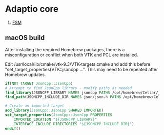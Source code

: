 # Adaptio core

1. [FSM](docs/FSM.md)

## macOS build

After installing the required Homebrew packages, there is a misconfiguration or conflict when both VTK and PCL are installed.

Edit /usr/local/lib/cmake/vtk-9.3/VTK-targets.cmake and add this before "set_target_properties(VTK::jsoncpp ...". This may need to be repeated after Homebrew updates.

```cmake
if(NOT TARGET JsonCpp::JsonCpp)
# Attempt to find JsonCpp library - modify paths as needed
find_library(JSONCPP_LIBRARY NAMES jsoncpp PATHS /opt/homebrew/Cellar/jsoncpp/1.9.5/lib /usr/local/lib)
find_path(JSONCPP_INCLUDE_DIR NAMES json/json.h PATHS /opt/homebrew/Cellar/jsoncpp/1.9.5/include /usr/local/include)

# Create an imported target
add_library(JsonCpp::JsonCpp SHARED IMPORTED)
set_target_properties(JsonCpp::JsonCpp PROPERTIES
    IMPORTED_LOCATION "${JSONCPP_LIBRARY}"
    INTERFACE_INCLUDE_DIRECTORIES "${JSONCPP_INCLUDE_DIR}")
endif()
```
